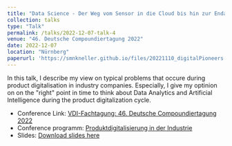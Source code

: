 ```yaml
---
title: "Data Science - Der Weg vom Sensor in die Cloud bis hin zur Endanwendung"
collection: talks
type: "Talk"
permalink: /talks/2022-12-07-talk-4
venue: "46. Deutsche Compoundiertagung 2022"
date: 2022-12-07
location: "Nürnberg"
paperurl: 'https://smnkneller.github.io/files/20221110_digitalPioneers.pdf'
---
```


In this talk, I describe my view on typical problems that occure during product digitalisation in industry companies. Especially, I give my optinion on on the "right" point in time to think about Data Analytics and Artificial Intelligence during the product digitalization cycle.

- Conference Link: [VDI-Fachtagung: 46. Deutsche Compoundiertagung 2022](https://www.vdi-wissensforum.de/weiterbildung-kunststoff/deutsche-compoundiertagung/)
- Conference programm: [Produktdigitalisierung in der Industrie](https://smnkneller.github.io/files/20221207_compound_programm.pdf)
- Slides: [Download slides here](https://smnkneller.github.io/files/20221207_compoundiertagung.pdf)